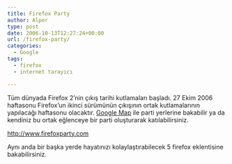 ```yaml
---
title: Firefox Party
author: Alper
type: post
date: 2006-10-13T12:27:24+00:00
url: /firefox-party/
categories:
  - Google
tags:
  - firefox
  - internet tarayıcı

---
```

<div style="text-align: center">
</div>

Tüm dünyada Firefox 2&#8217;nin çıkış tarihi kutlamaları başladı. 27 Ekim 2006 haftasonu Firefox&#8217;un ikinci sürümünün çıkışının ortak kutlamalarının yapılacağı haftasonu olacaktır. <a target="_blank" href="http://maps.google.com/">Google Map</a> ile parti yerlerine bakabilir ya da kendiniz bu ortak eğlenceye bir parti oluşturarak katılabilirsiniz.

http://www.firefoxparty.com 

Aynı anda bir başka yerde hayatınızı kolaylaştırabilecek 5 firefox eklentisine bakabilirsiniz.